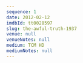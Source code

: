 ```yaml
---
sequence: 1
date: 2012-02-12
imdbId: tt0028597
slug: the-awful-truth-1937
venue: null
venueNotes: null
medium: TCM HD
mediumNotes: null
---
```


